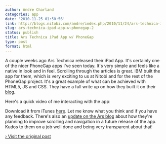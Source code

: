 ```yaml
---
author: Andre Charland
categories: app
date: '2010-11-25 01:50:56'
link: http://blogs.nitobi.com/andre/index.php/2010/11/24/ars-technica-ipad-app-w-phonegap/
slug: ars-technica-ipad-app-w-phonegap-2
status: publish
title: Ars Technica iPad App w/ PhoneGap
type: post
format: html
---
```


A couple weeks ago Ars Technica released their iPad App. It's certainly one of the nicer PhoneGap apps I've seen today. It's very simple and feels like a native in look and in feel. Scrolling through the articles is great. IBM built the app for them, which is very exciting to us at Nitobi and for the rest of the PhoneGap project. It's a great example of what can be achieved with HTML5, JS and CSS. They have a full write up on how they built it on their [blog](http://arstechnica.com/apple/news/2010/11/introducing-the-ars-technica-reader-for-ipad.ars).

Here's a quick video of me interacting with the app:

Download it from iTunes [here](http://itunes.apple.com/us/app/ars-technica/id393859050?mt=8). Let me know what you think and if you have any feedback. There's also an [update on the Ars blog](http://arstechnica.com/apple/news/2010/11/ars-application-redux-where-were-going.ars) about how they're planning to improve scrolling and navigation in a future release of the app. Kudos to them on a job well done and being very transparent about that!

[› Visit the original post](http://blogs.nitobi.com/andre/index.php/2010/11/24/ars-technica-ipad-app-w-phonegap/)
